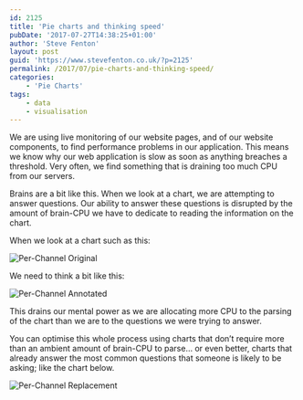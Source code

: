 ```yaml
---
id: 2125
title: 'Pie charts and thinking speed'
pubDate: '2017-07-27T14:38:25+01:00'
author: 'Steve Fenton'
layout: post
guid: 'https://www.stevefenton.co.uk/?p=2125'
permalink: /2017/07/pie-charts-and-thinking-speed/
categories:
    - 'Pie Charts'
tags:
    - data
    - visualisation
---
```


We are using live monitoring of our website pages, and of our website components, to find performance problems in our application. This means we know why our web application is slow as soon as anything breaches a threshold. Very often, we find something that is draining too much CPU from our servers.

Brains are a bit like this. When we look at a chart, we are attempting to answer questions. Our ability to answer these questions is disrupted by the amount of brain-CPU we have to dedicate to reading the information on the chart.

When we look at a chart such as this:

![Per-Channel Original](https://www.stevefenton.co.uk/wp-content/uploads/2017/07/per-channel-original.png)

We need to think a bit like this:

![Per-Channel Annotated](https://www.stevefenton.co.uk/wp-content/uploads/2017/07/per-channel-annotated.png)

This drains our mental power as we are allocating more CPU to the parsing of the chart than we are to the questions we were trying to answer.

You can optimise this whole process using charts that don’t require more than an ambient amount of brain-CPU to parse… or even better, charts that already answer the most common questions that someone is likely to be asking; like the chart below.

![Per-Channel Replacement](https://www.stevefenton.co.uk/wp-content/uploads/2017/07/bar-chart.png)